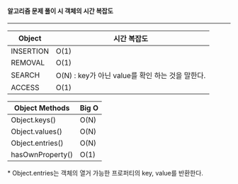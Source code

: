 #### 알고리즘 문제 풀이 시 객체의 시간 복잡도

---



| Object    | 시간 복잡도                                      |
| --------- | ------------------------------------------------ |
| INSERTION | O(1)                                             |
| REMOVAL   | O(1)                                             |
| SEARCH    | O(N) : key가 아닌 value를 확인 하는 것을 말한다. |
| ACCESS    | O(1)                                             |



| Object Methods   | Big O |
| ---------------- | ----- |
| Object.keys()    | O(N)  |
| Object.values()  | O(N)  |
| Object.entries() | O(N)  |
| hasOwnProperty() | O(1)  |

\* Object.entries는 객체의 열거 가능한 프로퍼티의 key, value를 반환한다.


